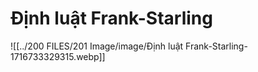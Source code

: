 # Định luật Frank-Starling
![[../200 FILES/201 Image/image/Định luật Frank-Starling-1716733329315.webp]]

